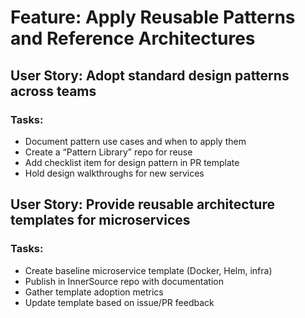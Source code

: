 # Feature: Apply Reusable Patterns and Reference Architectures

## User Story: Adopt standard design patterns across teams

### Tasks:
- Document pattern use cases and when to apply them
- Create a “Pattern Library” repo for reuse
- Add checklist item for design pattern in PR template
- Hold design walkthroughs for new services

## User Story: Provide reusable architecture templates for microservices

### Tasks:
- Create baseline microservice template (Docker, Helm, infra)
- Publish in InnerSource repo with documentation
- Gather template adoption metrics
- Update template based on issue/PR feedback